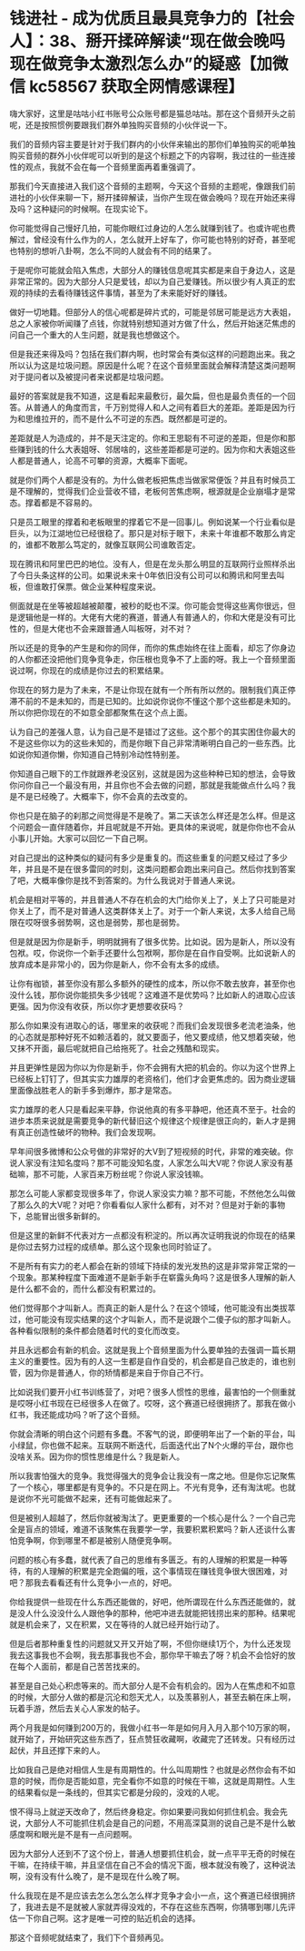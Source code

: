 # 钱进社 - 成为优质且最具竞争力的【社会人】：38、掰开揉碎解读“现在做会晚吗现在做竞争太激烈怎么办”的疑惑【加微信 kc58567 获取全网情感课程】

嗨大家好，这里是咕咕小红书账号公众账号都是猫总咕咕。那在这个音频开头之前呢，还是按照惯例要跟我们群外单独购买音频的小伙伴说一下。

我们的音频内容主要是针对于我们群内的小伙伴来输出的那你们单独购买的呃单独购买音频的群外小伙伴呢可以听到的是这个标题之下的内容啊，我过往的一些连接性的观点，我就不会在每一个音频里面再着重强调了。

那我们今天直接进入我们这个音频的主题啊，今天这个音频的主题呢，像跟我们前进社的小伙伴来聊一下，掰开揉碎解读，当你产生现在做会晚吗？现在开始还来得及吗？这种疑问的时候啊。在现实论下。

你可能觉得自己慢好几拍，可能你眼红过身边的人怎么就赚到钱了。也或许呢也费解过，曾经没有什么作为的人，怎么就开上好车了，你可能也特别的好奇，甚至呢也特别的想听八卦啊，怎么不同的人就会有不同的结果了。

于是呢你可能就会陷入焦虑，大部分人的赚钱信息呢其实都是来自于身边人，这是非常正常的。因为大部分人只是爱钱，却以为自己爱赚钱。所以很少有人真正的宏观的持续的去看待赚钱这件事情，甚至为了未来能好好的赚钱。

做好一切地籍。但部分人的信心呢都是碎片式的，可能是邻居可能是远方大表姐，总之人家被你听闻赚了点钱，你就特别想知道对方做了什么，然后开始迷茫焦虑的问自己一个重大的人生问题，就是我也想做这个。

但是我还来得及吗？包括在我们群内啊，也时常会有类似这样的问题跑出来。我之所以认为这是垃圾问题。原因是什么呢？在这个音频里面就会解释清楚这类问题啊对于提问者以及被提问者来说都是垃圾问题。

最好的答案就是我不知道，这是看起来最敷衍，最欠扁，但也是最负责任的一个回答。从普通人的角度而言，千万别觉得人和人之间有着巨大的差距。差距是因为行为和思维拉开的，而不是什么不可逆的东西。既然都是可逆的。

差距就是人为造成的，并不是天注定的。你和王思聪有不可逆的差距，但是你和那些赚到钱的什么大表姐呀、邻居啥的，这些差距都是可逆的。因为你和大表姐这些人都是普通人，论高不可攀的资源，大概率下面呢。

就是你们两个人都是没有的。为什么做老板把焦虑当做家常便饭？并且有时候员工是不理解的，觉得我们企业营收不错，老板何苦焦虑啊，根源就是企业崩塌才是常态。撑着都是不容易的。

只是员工眼里的撑着和老板眼里的撑着它不是一回事儿。例如说某一个行业看似是巨头，以为江湖地位已经很稳了。那只是对标于眼下，未来十年谁都不敢那么肯定的，谁都不敢那么笃定的，就像互联网公司谁敢否定。

现在腾讯和阿里巴巴的地位。没有人，但是在龙头那么明显的互联网行业照样杀出了今日头条这样的公司。如果说未来十0年依旧没有公司可以和腾讯和阿里去叫板，但谁敢打保票。做企业某种程度来说。

侧面就是在坐等被超越被颠覆，被秒的眨也不深。你可能会觉得这些离你很远，但是逻辑他是一样的。大佬有大佬的赛道，普通人有普通人的，你和大佬是没有可比性的，但是大佬也不会来跟普通人叫板呀，对不对？

所以还是的竞争的产生是和你的同伴，而你的焦虑始终在往上面看，却忘了你身边的人你都还没把他们竞争竞争走，你压根也竞争不了上面的呀。我上一个音频里面说过啊，你现在的成绩是你过去的积累结果。

你现在的努力是为了未来，不是让你现在就有一个所有所以然的。限制我们真正停滞不前的不是未知的，而是已知的。比如说你说你不懂这个那个这些都是未知的。所以你把你现在的不如意全部都聚焦在这个点上面。

认为自己的差强人意，认为自己是不是错过了这些。这个那个的其实困住你最大的不是这些你以为的这些未知的，而是你眼下自己非常清晰明白自己的一些东西。比如说你知道你懒，你知道自己特别冷动性特别差。

你知道自己眼下的工作就跟养老没区别，这就是因为这些种种已知的想法，会导致你问你自己一个最没有用，并且你也不会去做的问题，那就是我能做点什么吗？我是不是已经晚了。大概率下，你不会真的去改变的。

你也只是在脑子的刹那之间觉得是不是晚了。第二天该怎么样还是怎么样。但是这个问题会一直伴随着你，并且呢就是不开始。更具体的来说呢，就是你你也不会从小事儿开始。大家可以回忆一下自己啊。

对自己提出的这种类似的疑问有多少是重复的。而这些重复的问题又经过了多少年，并且是不是在很多雷同的时刻，这类问题都会跑出来问自己。然后你找到答案了吧，大概率像你是找不到答案的。为什么我说对于普通人来说。

机会是相对平等的，并且普通人不存在机会的大门给你关上了，关上了只可能是对你关上了，而不是对普通人这类群体关上了。对于一个新人来说，太多人给自己局限在哎呀很多弱势啊，这也是弱势，那也是弱势。

但是就是因为你是新手，明明就拥有了很多优势。比如说。因为是新人，所以没有包袱。哎，你说你一个新手还要什么包袱啊，那你是在自作自受啊。比如说新人的放弃成本是非常小的，因为你是新人，你不会有太多的成绩。

让你有枷锁，甚至你没有那么多额外的硬性的成本，所以你不敢去放弃，甚至你也没什么钱，那你说你能损失多少钱呢？这难道不是优势吗？比如新人的进取心应该更强。因为你没有收获，所以你才更想要收获吗？

那么你如果没有进取心的话，哪里来的收获呢？而我们会发现很多老流老油条，他的心态就是那种好死不如赖活着的，就又要面子，他又要成绩，他又想着突破，他又抹不开面，最后呢就把自己给拖死了。社会之残酷和现实。

并且更弹性是因为你以为你是新手，你不会拥有大把的机会的。你以为这个世界上已经板上钉钉了，但其实实力雄厚的老资格们，他们才会更焦虑的。因为商业逻辑里面像战胜老人的新手多到爆炸，那才是常态。

实力雄厚的老人只是看起来平静，你说他真的有多平静吧，他还真不至于。社会的进步本质来说就是需要竞争的新代替旧这个规律这个规律是很正向的，新人才是拥有真正创造性破坏的物种。我们会发现啊。

早年间很多微博和公众号做的非常好的大V到了短视频的时代，非常的难突破。你说人家没有注知名度吗？那不可能没知名度，人家怎么叫大V呢？你说人家没有基础嘛，那不可能，人家百来万粉丝呢？你说人家没钱嘛。

那怎么可能人家都变现很多年了，你说人家没实力嘛？那不可能，不然他怎么叫做了那么久的大V呢？对吧？你看看似人家什么都有，对不对？但是对于新的事物下，总能冒出很多新鲜的。

但是这里的新鲜不代表对方一点都没有积淀的。所以再次证明我说的你现在的结果是你过去努力过程的成绩单。那么这个现象也同时验证了。

不是所有有实力的老人都会在新的领域下持续的发光发热的这是非常非常正常的一个现象。那某种程度下面难道不是新手新手在崭露头角吗？这是很多人理解的新人是什么都不会的，而什么都没有积累过的。

他们觉得那个才叫新人。而真正的新人是什么？在这个领域，他可能没有出类拔萃过，他可能没有现实结果的这个才叫新人，而不是说跟个二傻子似的那才叫新人。各种看似限制的条件都会随着时代的变化而改变。

并且永远都会有新的机会。这就是我上个音频里面为什么要单独的去强调一篇长期主义的重要性。因为有的人这一生都是自作自受的，机会都是自己放走的，谁也别管，因为你是普通人，你的矫情都是来自于你自己不行。

比如说我们要开小红书训练营了，对吧？很多人惯性的思维，最害怕的一个侧重就是哎呀小红书现在已经很多人在做了。哎呀，这个赛道已经很拥挤了。那我在做小红书，我还能成功吗？听了这个音频。

你就会清晰的明白这个问题有多蠢。不客气的说，即便明年出了一个新的平台，叫小绿鼠，你也做不起来。互联网不断迭代，后面迭代出了N个火爆的平台，跟你也没啥关系。因为你的惯性思维是什么？我是新人。

所以我害怕强大的竞争。我觉得强大的竞争会让我没有一席之地。但是你忘记聚焦了一个核心，哪里都是有竞争的。不只是在网上。不光有竞争，还有淘汰呢。也就是说你不光可能做不起来，还有可能做起来了。

但是被别人超越了，然后你就被淘汰了。更更重要的一个核心是什么？一个自己完全是盲点的领域，难道不该聚焦在我要学一学，我要积累积累吗？新人还谈什么害怕竞争啊，你到哪里不都是被别人随便竞争啊。

问题的核心有多蠢，就代表了自己的思维有多匮乏。有的人理解的积累是一种等待，有的人理解的积累是完全跑偏的哦，这个事情现在赚钱竞争很大很困难，对吧？那我去看看还有什么竞争小一点的，好吧。

你给我提供一些现在什么东西还能做的，好吧，他所谓现在什么东西还能做的，就是没人什么没没什么人跟他争的那种，他吧冲进去就能把钱捞出来的那种。结果呢就是机会来了，又在积累，又在等待的人就已经开始行动了。

但是后者那种重复性的问题就又开又开始了啊，不但你继续1万个，为什么还发现我去这事我也不会啊，我去那事我也不会，那你早干嘛去了呀？机会不会恰好的放在每个人面前，都是自己苦苦找来的。

甚至是自己处心积虑等来的。而大部分人是不会有机会的。因为人在焦虑和不如意的时候，大部分人做的都是沉沦和怨天尤人，以及羡慕别人，甚至去躺在床上啊，玩着手游，然后去关心人家发的帖子。

两个月我是如何赚到200万的，我做小红书一年是如何月入月入那个10万家的啊，就开始了，开始研究这些东西了，狂点赞狂收藏啊，收藏完了还转发。只有经历过起伏，并且还撑下来的人。

比如我自己是绝对相信人生是有周期性的。什么叫周期性？也就是必然你会有不如意的时候，而你是否能如意，完全看你不如意的时候在干嘛，这就是周期性。人生的结果看似是一条线的，但其实它都是分段的，没戏的人呢。

恨不得马上就逆天改命了，然后终身稳定。你如果要问我如何抓住机会。我会先说，大部分人不可能抓住机会是自己的问题，不用高深莫测的说自己是不是什么敏感度啊和眼光是不是有一点问题啊。

因为大部分人还到不了这个份上，普通人想要抓住机会，就一点平平无奇的时候在干嘛，在持续干嘛，并且坚信在自己不会的情况下面，根本就没有晚了，这种说法啊，没有没有什么晚了，是不是现在什么晚了啊。

什么我现在是不是应该去怎么怎么怎么样才竞争才会小一点，这个赛道已经很拥挤了，我进去是不是就被人家就弄得没戏的，不存在这些东西啊，你猜哪到哪儿先评估一下你自己啊。这才是唯一可控的贴近机会的选择。

那这个音频呢就结束了，我们下个音频再见。